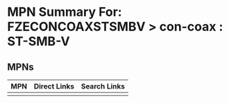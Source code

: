 



# MPN Summary For: FZECONCOAXSTSMBV > con-coax : ST-SMB-V

## MPNs
  

|MPN|Direct Links|Search Links|
| :--- | :--- | :--- |
||||
